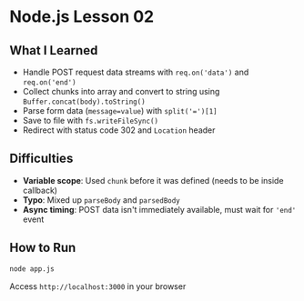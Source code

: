 # Node.js Lesson 02

## What I Learned

- Handle POST request data streams with `req.on('data')` and `req.on('end')`
- Collect chunks into array and convert to string using `Buffer.concat(body).toString()`
- Parse form data (`message=value`) with `split('=')[1]`
- Save to file with `fs.writeFileSync()`
- Redirect with status code 302 and `Location` header

## Difficulties

- **Variable scope**: Used `chunk` before it was defined (needs to be inside callback)
- **Typo**: Mixed up `parseBody` and `parsedBody`
- **Async timing**: POST data isn't immediately available, must wait for `'end'` event

## How to Run

```bash
node app.js
```

Access `http://localhost:3000` in your browser
